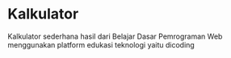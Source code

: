 # Kalkulator
Kalkulator sederhana hasil dari Belajar Dasar Pemrograman Web menggunakan platform edukasi teknologi yaitu dicoding
